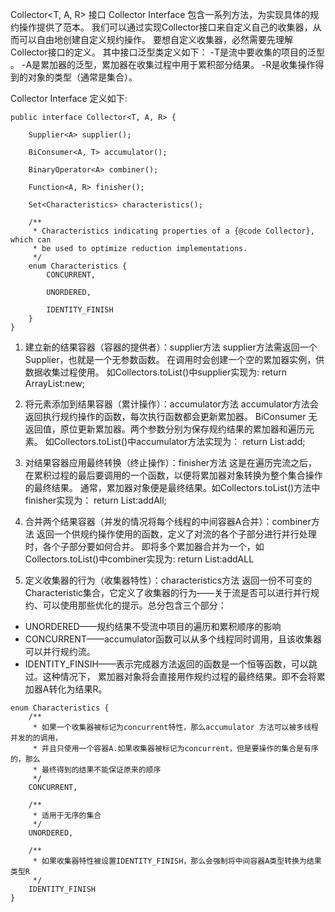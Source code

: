 Collector<T, A, R> 接口
Collector Interface 包含一系列方法，为实现具体的规约操作提供了范本。
我们可以通过实现Collector接口来自定义自己的收集器，从而可以自由地创建自定义规约操作。
要想自定义收集器，必然需要先理解Collector接口的定义。
其中接口泛型类定义如下：
-T是流中要收集的项目的泛型 。
-A是累加器的泛型，累加器在收集过程中用于累积部分结果。
-R是收集操作得到的对象的类型（通常是集合）。

Collector Interface 定义如下:

```
public interface Collector<T, A, R> {
    
    Supplier<A> supplier();

    BiConsumer<A, T> accumulator();

    BinaryOperator<A> combiner();

    Function<A, R> finisher();

    Set<Characteristics> characteristics();

    /**
     * Characteristics indicating properties of a {@code Collector}, which can
     * be used to optimize reduction implementations.
     */
    enum Characteristics {
        CONCURRENT,

        UNORDERED,

        IDENTITY_FINISH
    }
}
```

1. 建立新的结果容器（容器的提供者）：supplier方法
supplier方法需返回一个Supplier，也就是一个无参数函数。
在调用时会创建一个空的累加器实例，供数据收集过程使用。
如Collectors.toList()中supplier实现为:
return ArrayList:new;

2. 将元素添加到结果容器（累计操作）：accumulator方法
accumulator方法会返回执行规约操作的函数，每次执行函数都会更新累加器。
BiConsumer 无返回值，原位更新累加器。两个参数分别为保存规约结果的累加器和遍历元素。
如Collectors.toList()中accumulator方法实现为：
return List:add;
   
3. 对结果容器应用最终转换（终止操作）：finisher方法
这是在遍历完流之后，在累积过程的最后要调用的一个函数，以便将累加器对象转换为整个集合操作的最终结果。
通常，累加器对象便是最终结果。如Collectors.toList()方法中finisher实现为：
return List:addAll;

4. 合并两个结果容器（并发的情况将每个线程的中间容器A合并）：combiner方法
返回一个供规约操作使用的函数，定义了对流的各个子部分进行并行处理时，各个子部分要如何合并。
即将多个累加器合并为一个，如Collectors.toList()中combiner实现为:
return List:addALL

5. 定义收集器的行为（收集器特性）：characteristics方法
返回一份不可变的Characteristic集合，它定义了收集器的行为——关于流是否可以进行并行规约、可以使用那些优化的提示。总分包含三个部分：
- UNORDERED——规约结果不受流中项目的遍历和累积顺序的影响
- CONCURRENT——accumulator函数可以从多个线程同时调用，且该收集器可以并行规约流。
- IDENTITY_FINSIH——表示完成器方法返回的函数是一个恒等函数，可以跳过。这种情况下，
累加器对象将会直接用作规约过程的最终结果。即不会将累加器A转化为结果R。
```
enum Characteristics {
    /**
     * 如果一个收集器被标记为concurrent特性，那么accumulator 方法可以被多线程并发的的调用，
     * 并且只使用一个容器A.如果收集器被标记为concurrent，但是要操作的集合是有序的，那么
     * 最终得到的结果不能保证原来的顺序
     */
    CONCURRENT,

    /**
     * 适用于无序的集合
     */
    UNORDERED,

    /**
     * 如果收集器特性被设置IDENTITY_FINISH，那么会强制将中间容器A类型转换为结果类型R
     */
    IDENTITY_FINISH
}
```